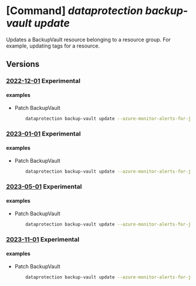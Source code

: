# [Command] _dataprotection backup-vault update_

Updates a BackupVault resource belonging to a resource group. For example, updating tags for a resource.

## Versions

### [2022-12-01](/Resources/mgmt-plane/L3N1YnNjcmlwdGlvbnMve30vcmVzb3VyY2Vncm91cHMve30vcHJvdmlkZXJzL21pY3Jvc29mdC5kYXRhcHJvdGVjdGlvbi9iYWNrdXB2YXVsdHMve30=/2022-12-01.xml) **Experimental**

<!-- mgmt-plane /subscriptions/{}/resourcegroups/{}/providers/microsoft.dataprotection/backupvaults/{} 2022-12-01 -->

#### examples

- Patch BackupVault
    ```bash
        dataprotection backup-vault update --azure-monitor-alerts-for-job-failures "Enabled" --tags newKey="newVal" --resource-group "SampleResourceGroup" --vault-name "swaggerExample"
    ```

### [2023-01-01](/Resources/mgmt-plane/L3N1YnNjcmlwdGlvbnMve30vcmVzb3VyY2Vncm91cHMve30vcHJvdmlkZXJzL21pY3Jvc29mdC5kYXRhcHJvdGVjdGlvbi9iYWNrdXB2YXVsdHMve30=/2023-01-01.xml) **Experimental**

<!-- mgmt-plane /subscriptions/{}/resourcegroups/{}/providers/microsoft.dataprotection/backupvaults/{} 2023-01-01 -->

#### examples

- Patch BackupVault
    ```bash
        dataprotection backup-vault update --azure-monitor-alerts-for-job-failures "Enabled" --tags newKey="newVal" --resource-group "SampleResourceGroup" --vault-name "swaggerExample"
    ```

### [2023-05-01](/Resources/mgmt-plane/L3N1YnNjcmlwdGlvbnMve30vcmVzb3VyY2Vncm91cHMve30vcHJvdmlkZXJzL21pY3Jvc29mdC5kYXRhcHJvdGVjdGlvbi9iYWNrdXB2YXVsdHMve30=/2023-05-01.xml) **Experimental**

<!-- mgmt-plane /subscriptions/{}/resourcegroups/{}/providers/microsoft.dataprotection/backupvaults/{} 2023-05-01 -->

#### examples

- Patch BackupVault
    ```bash
        dataprotection backup-vault update --azure-monitor-alerts-for-job-failures "Enabled" --tags newKey="newVal" --resource-group "SampleResourceGroup" --vault-name "swaggerExample"
    ```

### [2023-11-01](/Resources/mgmt-plane/L3N1YnNjcmlwdGlvbnMve30vcmVzb3VyY2Vncm91cHMve30vcHJvdmlkZXJzL21pY3Jvc29mdC5kYXRhcHJvdGVjdGlvbi9iYWNrdXB2YXVsdHMve30=/2023-11-01.xml) **Experimental**

<!-- mgmt-plane /subscriptions/{}/resourcegroups/{}/providers/microsoft.dataprotection/backupvaults/{} 2023-11-01 -->

#### examples

- Patch BackupVault
    ```bash
        dataprotection backup-vault update --azure-monitor-alerts-for-job-failures "Enabled" --tags newKey="newVal" --resource-group "SampleResourceGroup" --vault-name "swaggerExample"
    ```
